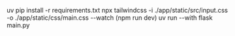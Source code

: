 uv pip install -r requirements.txt
npx tailwindcss -i ./app/static/src/input.css -o ./app/static/css/main.css --watch (npm run dev)
uv run --with flask main.py
